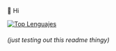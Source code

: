 👋 Hi

[![Top Lenguajes](https://github-readme-stats.vercel.app/api/top-langs/?username=gnosii&layout=compact)](https://github.com/gnosii/github-readme-stats)
<h6>(just testing out this readme thingy)</h6>
<!---
GNosii/GNosii is a ✨ special ✨ repository because its `README.md` (this file) appears on your GitHub profile.
You can click the Preview link to take a look at your changes.
--->
